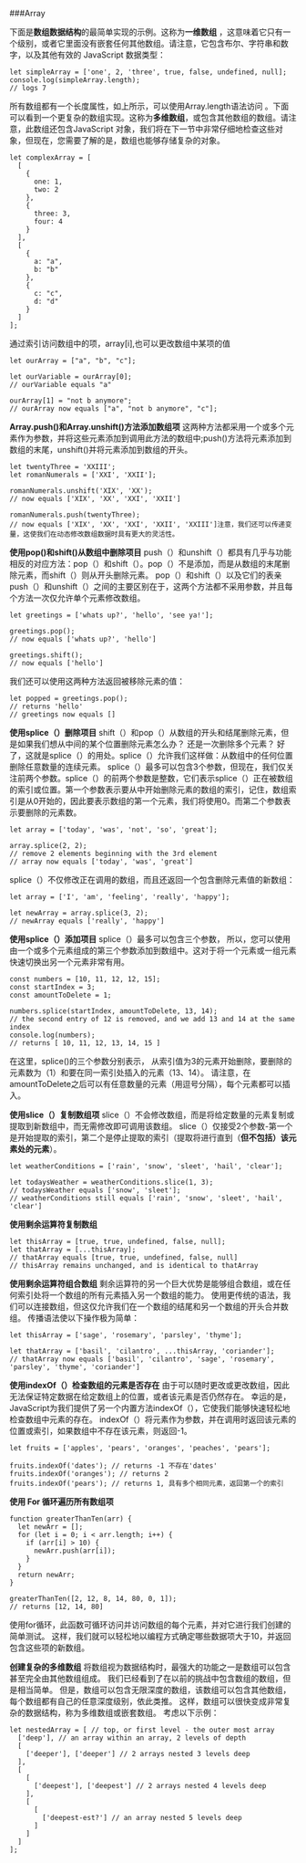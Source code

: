 ###Array

下面是**数组数据结构**的最简单实现的示例。这称为**一维数组** ，这意味着它只有一个级别，或者它里面没有嵌套任何其他数组。请注意，它包含布尔、字符串和数字，以及其他有效的 JavaScript 数据类型：
```
let simpleArray = ['one', 2, 'three', true, false, undefined, null];
console.log(simpleArray.length);
// logs 7
```


所有数组都有一个长度属性，如上所示，可以使用Array.length语法访问 。下面可以看到一个更复杂的数组实现。这称为**多维数组**，或包含其他数组的数组。请注意，此数组还包含JavaScript 对象，我们将在下一节中非常仔细地检查这些对象，但现在，您需要了解的是，数组也能够存储复杂的对象。
```
let complexArray = [
  [
    {
      one: 1,
      two: 2
    },
    {
      three: 3,
      four: 4
    }
  ],
  [
    {
      a: "a",
      b: "b"
    },
    {
      c: "c",
      d: "d"
    }
  ]
];
```
通过索引访问数组中的项，array[i],也可以更改数组中某项的值
```
let ourArray = ["a", "b", "c"];

let ourVariable = ourArray[0];
// ourVariable equals "a"

ourArray[1] = "not b anymore";
// ourArray now equals ["a", "not b anymore", "c"];
```


**Array.push()和Array.unshift()方法添加数组项**
这两种方法都采用一个或多个元素作为参数，并将这些元素添加到调用此方法的数组中;push()方法将元素添加到数组的末尾，unshift()并将元素添加到数组的开头。
```
let twentyThree = 'XXIII';
let romanNumerals = ['XXI', 'XXII'];

romanNumerals.unshift('XIX', 'XX');
// now equals ['XIX', 'XX', 'XXI', 'XXII']

romanNumerals.push(twentyThree);
// now equals ['XIX', 'XX', 'XXI', 'XXII', 'XXIII']注意，我们还可以传递变量，这使我们在动态修改数组数据时具有更大的灵活性。
```


**使用pop()和shift()从数组中删除项目**
push（）和unshift（）都具有几乎与功能相反的对应方法：pop（）和shift（）。pop（）不是添加，而是从数组的末尾删除元素，而shift（）则从开头删除元素。 pop（）和shift（）以及它们的表亲push（）和unshift（）之间的主要区别在于，这两个方法都不采用参数，并且每个方法一次仅允许单个元素修改数组。
```
let greetings = ['whats up?', 'hello', 'see ya!'];

greetings.pop();
// now equals ['whats up?', 'hello']

greetings.shift();
// now equals ['hello']
```
我们还可以使用这两种方法返回被移除元素的值：
```
let popped = greetings.pop();
// returns 'hello'
// greetings now equals []
```

**使用splice（）删除项目**
shift（）和pop（）从数组的开头和结尾删除元素，但是如果我们想从中间的某个位置删除元素怎么办？ 还是一次删除多个元素？ 好了，这就是splice（）的用处。splice（）允许我们这样做：从数组中的任何位置删除任意数量的连续元素。
splice（）最多可以包含3个参数，但现在，我们仅关注前两个参数。splice（）的前两个参数是整数，它们表示splice（）正在被数组的索引或位置。第一个参数表示要从中开始删除元素的数组的索引，记住，数组索引是从0开始的，因此要表示数组的第一个元素，我们将使用0。而第二个参数表示要删除的元素数。 
```
let array = ['today', 'was', 'not', 'so', 'great'];

array.splice(2, 2);
// remove 2 elements beginning with the 3rd element
// array now equals ['today', 'was', 'great']
```
splice（）不仅修改正在调用的数组，而且还返回一个包含删除元素值的新数组：
```
let array = ['I', 'am', 'feeling', 'really', 'happy'];

let newArray = array.splice(3, 2);
// newArray equals ['really', 'happy']
```


**使用splice（）添加项目**
splice（）最多可以包含三个参数， 所以，您可以使用由一个或多个元素组成的第三个参数添加到数组中。这对于将一个元素或一组元素快速切换出另一个元素非常有用。
```
const numbers = [10, 11, 12, 12, 15];
const startIndex = 3;
const amountToDelete = 1;

numbers.splice(startIndex, amountToDelete, 13, 14);
// the second entry of 12 is removed, and we add 13 and 14 at the same index
console.log(numbers);
// returns [ 10, 11, 12, 13, 14, 15 ]
```
在这里，splice()的三个参数分别表示， 从索引值为3的元素开始删除，要删除的元素数为（1）和要在同一索引处插入的元素（13、14）。 请注意，在amountToDelete之后可以有任意数量的元素（用逗号分隔），每个元素都可以插入。


**使用slice（）复制数组项**
slice（）不会修改数组，而是将给定数量的元素复制或提取到新数组中，而无需修改即可调用该数组。 slice（）仅接受2个参数-第一个是开始提取的索引，第二个是停止提取的索引（提取将进行直到（**但不包括）该元素处的元素**）。
```
let weatherConditions = ['rain', 'snow', 'sleet', 'hail', 'clear'];

let todaysWeather = weatherConditions.slice(1, 3);
// todaysWeather equals ['snow', 'sleet'];
// weatherConditions still equals ['rain', 'snow', 'sleet', 'hail', 'clear']
```

**使用剩余运算符复制数组**
```
let thisArray = [true, true, undefined, false, null];
let thatArray = [...thisArray];
// thatArray equals [true, true, undefined, false, null]
// thisArray remains unchanged, and is identical to thatArray
```

**使用剩余运算符组合数组**
剩余运算符的另一个巨大优势是能够组合数组，或在任何索引处将一个数组的所有元素插入另一个数组的能力。 使用更传统的语法，我们可以连接数组，但这仅允许我们在一个数组的结尾和另一个数组的开头合并数组。 传播语法使以下操作极为简单：
```
let thisArray = ['sage', 'rosemary', 'parsley', 'thyme'];

let thatArray = ['basil', 'cilantro', ...thisArray, 'coriander'];
// thatArray now equals ['basil', 'cilantro', 'sage', 'rosemary', 'parsley', 'thyme', 'coriander']
```


**使用indexOf（）检查数组的元素是否存在**
由于可以随时更改或更改数组，因此无法保证特定数据在给定数组上的位置，或者该元素是否仍然存在。 幸运的是，JavaScript为我们提供了另一个内置方法indexOf（），它使我们能够快速轻松地检查数组中元素的存在。 indexOf（）将元素作为参数，并在调用时返回该元素的位置或索引，如果数组中不存在该元素，则返回-1。
```
let fruits = ['apples', 'pears', 'oranges', 'peaches', 'pears'];

fruits.indexOf('dates'); // returns -1 不存在'dates'
fruits.indexOf('oranges'); // returns 2
fruits.indexOf('pears'); // returns 1, 具有多个相同元素，返回第一个的索引
```


**使用 For 循环遍历所有数组项**
```
function greaterThanTen(arr) {
  let newArr = [];
  for (let i = 0; i < arr.length; i++) {
    if (arr[i] > 10) {
      newArr.push(arr[i]);
    }
  }
  return newArr;
}

greaterThanTen([2, 12, 8, 14, 80, 0, 1]);
// returns [12, 14, 80]
```
使用for循环，此函数可循环访问并访问数组的每个元素，并对它进行我们创建的简单测试。 这样，我们就可以轻松地以编程方式确定哪些数据项大于10，并返回包含这些项的新数组。


**创建复杂的多维数组**
将数组视为数据结构时，最强大的功能之一是数组可以包含甚至完全由其他数组组成。 我们已经看到了在以前的挑战中包含数组的数组，但是相当简单。 但是，数组可以包含无限深度的数组，该数组可以包含其他数组，每个数组都有自己的任意深度级别，依此类推。 这样，数组可以很快变成非常复杂的数据结构，称为多维数组或嵌套数组。 考虑以下示例：
```
let nestedArray = [ // top, or first level - the outer most array
  ['deep'], // an array within an array, 2 levels of depth
  [
    ['deeper'], ['deeper'] // 2 arrays nested 3 levels deep
  ],
  [
    [
      ['deepest'], ['deepest'] // 2 arrays nested 4 levels deep
    ],
    [
      [
        ['deepest-est?'] // an array nested 5 levels deep
      ]
    ]
  ]
];
```